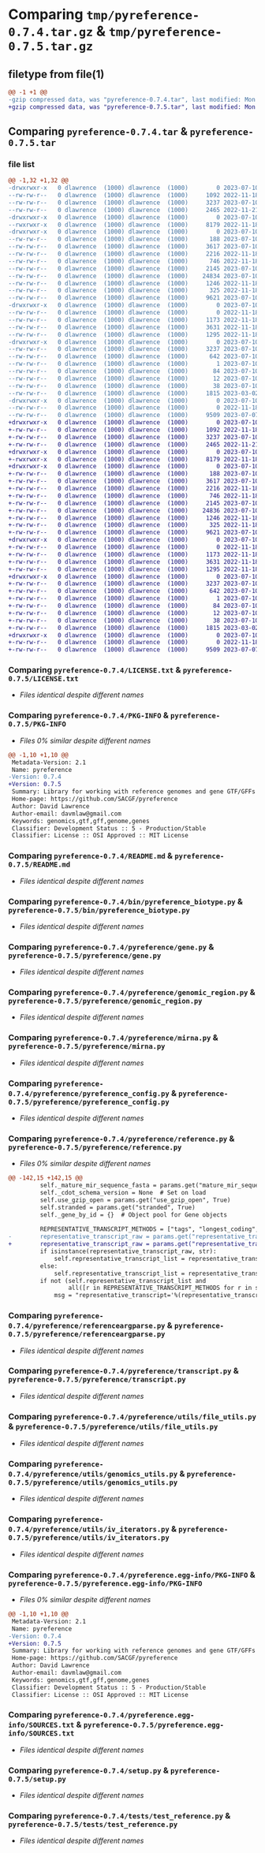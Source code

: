 # Comparing `tmp/pyreference-0.7.4.tar.gz` & `tmp/pyreference-0.7.5.tar.gz`

## filetype from file(1)

```diff
@@ -1 +1 @@
-gzip compressed data, was "pyreference-0.7.4.tar", last modified: Mon Jul 10 09:10:48 2023, max compression
+gzip compressed data, was "pyreference-0.7.5.tar", last modified: Mon Jul 10 09:21:11 2023, max compression
```

## Comparing `pyreference-0.7.4.tar` & `pyreference-0.7.5.tar`

### file list

```diff
@@ -1,32 +1,32 @@
-drwxrwxr-x   0 dlawrence  (1000) dlawrence  (1000)        0 2023-07-10 09:10:48.371362 pyreference-0.7.4/
--rw-rw-r--   0 dlawrence  (1000) dlawrence  (1000)     1092 2022-11-18 06:19:30.000000 pyreference-0.7.4/LICENSE.txt
--rw-rw-r--   0 dlawrence  (1000) dlawrence  (1000)     3237 2023-07-10 09:10:48.371362 pyreference-0.7.4/PKG-INFO
--rw-rw-r--   0 dlawrence  (1000) dlawrence  (1000)     2465 2022-11-21 06:01:21.000000 pyreference-0.7.4/README.md
-drwxrwxr-x   0 dlawrence  (1000) dlawrence  (1000)        0 2023-07-10 09:10:48.367362 pyreference-0.7.4/bin/
--rwxrwxr-x   0 dlawrence  (1000) dlawrence  (1000)     8179 2022-11-18 06:19:30.000000 pyreference-0.7.4/bin/pyreference_biotype.py
-drwxrwxr-x   0 dlawrence  (1000) dlawrence  (1000)        0 2023-07-10 09:10:48.367362 pyreference-0.7.4/pyreference/
--rw-rw-r--   0 dlawrence  (1000) dlawrence  (1000)      188 2023-07-10 05:08:40.000000 pyreference-0.7.4/pyreference/__init__.py
--rw-rw-r--   0 dlawrence  (1000) dlawrence  (1000)     3617 2023-07-10 09:05:02.000000 pyreference-0.7.4/pyreference/gene.py
--rw-rw-r--   0 dlawrence  (1000) dlawrence  (1000)     2216 2022-11-18 06:19:30.000000 pyreference-0.7.4/pyreference/genomic_region.py
--rw-rw-r--   0 dlawrence  (1000) dlawrence  (1000)      746 2022-11-18 06:19:30.000000 pyreference-0.7.4/pyreference/mirna.py
--rw-rw-r--   0 dlawrence  (1000) dlawrence  (1000)     2145 2023-07-10 09:03:50.000000 pyreference-0.7.4/pyreference/pyreference_config.py
--rw-rw-r--   0 dlawrence  (1000) dlawrence  (1000)    24834 2023-07-10 09:04:47.000000 pyreference-0.7.4/pyreference/reference.py
--rw-rw-r--   0 dlawrence  (1000) dlawrence  (1000)     1246 2022-11-18 06:19:30.000000 pyreference-0.7.4/pyreference/referenceargparse.py
--rw-rw-r--   0 dlawrence  (1000) dlawrence  (1000)      325 2022-11-18 06:19:30.000000 pyreference-0.7.4/pyreference/settings.py
--rw-rw-r--   0 dlawrence  (1000) dlawrence  (1000)     9621 2023-07-10 08:55:55.000000 pyreference-0.7.4/pyreference/transcript.py
-drwxrwxr-x   0 dlawrence  (1000) dlawrence  (1000)        0 2023-07-10 09:10:48.371362 pyreference-0.7.4/pyreference/utils/
--rw-rw-r--   0 dlawrence  (1000) dlawrence  (1000)        0 2022-11-18 06:19:30.000000 pyreference-0.7.4/pyreference/utils/__init__.py
--rw-rw-r--   0 dlawrence  (1000) dlawrence  (1000)     1173 2022-11-18 06:19:30.000000 pyreference-0.7.4/pyreference/utils/file_utils.py
--rw-rw-r--   0 dlawrence  (1000) dlawrence  (1000)     3631 2022-11-18 06:19:30.000000 pyreference-0.7.4/pyreference/utils/genomics_utils.py
--rw-rw-r--   0 dlawrence  (1000) dlawrence  (1000)     1295 2022-11-18 06:19:30.000000 pyreference-0.7.4/pyreference/utils/iv_iterators.py
-drwxrwxr-x   0 dlawrence  (1000) dlawrence  (1000)        0 2023-07-10 09:10:48.371362 pyreference-0.7.4/pyreference.egg-info/
--rw-rw-r--   0 dlawrence  (1000) dlawrence  (1000)     3237 2023-07-10 09:10:48.000000 pyreference-0.7.4/pyreference.egg-info/PKG-INFO
--rw-rw-r--   0 dlawrence  (1000) dlawrence  (1000)      642 2023-07-10 09:10:48.000000 pyreference-0.7.4/pyreference.egg-info/SOURCES.txt
--rw-rw-r--   0 dlawrence  (1000) dlawrence  (1000)        1 2023-07-10 09:10:48.000000 pyreference-0.7.4/pyreference.egg-info/dependency_links.txt
--rw-rw-r--   0 dlawrence  (1000) dlawrence  (1000)       84 2023-07-10 09:10:48.000000 pyreference-0.7.4/pyreference.egg-info/requires.txt
--rw-rw-r--   0 dlawrence  (1000) dlawrence  (1000)       12 2023-07-10 09:10:48.000000 pyreference-0.7.4/pyreference.egg-info/top_level.txt
--rw-rw-r--   0 dlawrence  (1000) dlawrence  (1000)       38 2023-07-10 09:10:48.371362 pyreference-0.7.4/setup.cfg
--rw-rw-r--   0 dlawrence  (1000) dlawrence  (1000)     1815 2023-03-02 00:49:39.000000 pyreference-0.7.4/setup.py
-drwxrwxr-x   0 dlawrence  (1000) dlawrence  (1000)        0 2023-07-10 09:10:48.371362 pyreference-0.7.4/tests/
--rw-rw-r--   0 dlawrence  (1000) dlawrence  (1000)        0 2022-11-18 06:19:30.000000 pyreference-0.7.4/tests/__init__.py
--rw-rw-r--   0 dlawrence  (1000) dlawrence  (1000)     9509 2023-07-07 01:17:20.000000 pyreference-0.7.4/tests/test_reference.py
+drwxrwxr-x   0 dlawrence  (1000) dlawrence  (1000)        0 2023-07-10 09:21:11.102495 pyreference-0.7.5/
+-rw-rw-r--   0 dlawrence  (1000) dlawrence  (1000)     1092 2022-11-18 06:19:30.000000 pyreference-0.7.5/LICENSE.txt
+-rw-rw-r--   0 dlawrence  (1000) dlawrence  (1000)     3237 2023-07-10 09:21:11.102495 pyreference-0.7.5/PKG-INFO
+-rw-rw-r--   0 dlawrence  (1000) dlawrence  (1000)     2465 2022-11-21 06:01:21.000000 pyreference-0.7.5/README.md
+drwxrwxr-x   0 dlawrence  (1000) dlawrence  (1000)        0 2023-07-10 09:21:11.098495 pyreference-0.7.5/bin/
+-rwxrwxr-x   0 dlawrence  (1000) dlawrence  (1000)     8179 2022-11-18 06:19:30.000000 pyreference-0.7.5/bin/pyreference_biotype.py
+drwxrwxr-x   0 dlawrence  (1000) dlawrence  (1000)        0 2023-07-10 09:21:11.102495 pyreference-0.7.5/pyreference/
+-rw-rw-r--   0 dlawrence  (1000) dlawrence  (1000)      188 2023-07-10 09:18:32.000000 pyreference-0.7.5/pyreference/__init__.py
+-rw-rw-r--   0 dlawrence  (1000) dlawrence  (1000)     3617 2023-07-10 09:05:02.000000 pyreference-0.7.5/pyreference/gene.py
+-rw-rw-r--   0 dlawrence  (1000) dlawrence  (1000)     2216 2022-11-18 06:19:30.000000 pyreference-0.7.5/pyreference/genomic_region.py
+-rw-rw-r--   0 dlawrence  (1000) dlawrence  (1000)      746 2022-11-18 06:19:30.000000 pyreference-0.7.5/pyreference/mirna.py
+-rw-rw-r--   0 dlawrence  (1000) dlawrence  (1000)     2145 2023-07-10 09:03:50.000000 pyreference-0.7.5/pyreference/pyreference_config.py
+-rw-rw-r--   0 dlawrence  (1000) dlawrence  (1000)    24836 2023-07-10 09:16:15.000000 pyreference-0.7.5/pyreference/reference.py
+-rw-rw-r--   0 dlawrence  (1000) dlawrence  (1000)     1246 2022-11-18 06:19:30.000000 pyreference-0.7.5/pyreference/referenceargparse.py
+-rw-rw-r--   0 dlawrence  (1000) dlawrence  (1000)      325 2022-11-18 06:19:30.000000 pyreference-0.7.5/pyreference/settings.py
+-rw-rw-r--   0 dlawrence  (1000) dlawrence  (1000)     9621 2023-07-10 08:55:55.000000 pyreference-0.7.5/pyreference/transcript.py
+drwxrwxr-x   0 dlawrence  (1000) dlawrence  (1000)        0 2023-07-10 09:21:11.102495 pyreference-0.7.5/pyreference/utils/
+-rw-rw-r--   0 dlawrence  (1000) dlawrence  (1000)        0 2022-11-18 06:19:30.000000 pyreference-0.7.5/pyreference/utils/__init__.py
+-rw-rw-r--   0 dlawrence  (1000) dlawrence  (1000)     1173 2022-11-18 06:19:30.000000 pyreference-0.7.5/pyreference/utils/file_utils.py
+-rw-rw-r--   0 dlawrence  (1000) dlawrence  (1000)     3631 2022-11-18 06:19:30.000000 pyreference-0.7.5/pyreference/utils/genomics_utils.py
+-rw-rw-r--   0 dlawrence  (1000) dlawrence  (1000)     1295 2022-11-18 06:19:30.000000 pyreference-0.7.5/pyreference/utils/iv_iterators.py
+drwxrwxr-x   0 dlawrence  (1000) dlawrence  (1000)        0 2023-07-10 09:21:11.102495 pyreference-0.7.5/pyreference.egg-info/
+-rw-rw-r--   0 dlawrence  (1000) dlawrence  (1000)     3237 2023-07-10 09:21:11.000000 pyreference-0.7.5/pyreference.egg-info/PKG-INFO
+-rw-rw-r--   0 dlawrence  (1000) dlawrence  (1000)      642 2023-07-10 09:21:11.000000 pyreference-0.7.5/pyreference.egg-info/SOURCES.txt
+-rw-rw-r--   0 dlawrence  (1000) dlawrence  (1000)        1 2023-07-10 09:21:11.000000 pyreference-0.7.5/pyreference.egg-info/dependency_links.txt
+-rw-rw-r--   0 dlawrence  (1000) dlawrence  (1000)       84 2023-07-10 09:21:11.000000 pyreference-0.7.5/pyreference.egg-info/requires.txt
+-rw-rw-r--   0 dlawrence  (1000) dlawrence  (1000)       12 2023-07-10 09:21:11.000000 pyreference-0.7.5/pyreference.egg-info/top_level.txt
+-rw-rw-r--   0 dlawrence  (1000) dlawrence  (1000)       38 2023-07-10 09:21:11.102495 pyreference-0.7.5/setup.cfg
+-rw-rw-r--   0 dlawrence  (1000) dlawrence  (1000)     1815 2023-03-02 00:49:39.000000 pyreference-0.7.5/setup.py
+drwxrwxr-x   0 dlawrence  (1000) dlawrence  (1000)        0 2023-07-10 09:21:11.102495 pyreference-0.7.5/tests/
+-rw-rw-r--   0 dlawrence  (1000) dlawrence  (1000)        0 2022-11-18 06:19:30.000000 pyreference-0.7.5/tests/__init__.py
+-rw-rw-r--   0 dlawrence  (1000) dlawrence  (1000)     9509 2023-07-07 01:17:20.000000 pyreference-0.7.5/tests/test_reference.py
```

### Comparing `pyreference-0.7.4/LICENSE.txt` & `pyreference-0.7.5/LICENSE.txt`

 * *Files identical despite different names*

### Comparing `pyreference-0.7.4/PKG-INFO` & `pyreference-0.7.5/PKG-INFO`

 * *Files 0% similar despite different names*

```diff
@@ -1,10 +1,10 @@
 Metadata-Version: 2.1
 Name: pyreference
-Version: 0.7.4
+Version: 0.7.5
 Summary: Library for working with reference genomes and gene GTF/GFFs
 Home-page: https://github.com/SACGF/pyreference
 Author: David Lawrence
 Author-email: davmlaw@gmail.com
 Keywords: genomics,gtf,gff,genome,genes
 Classifier: Development Status :: 5 - Production/Stable
 Classifier: License :: OSI Approved :: MIT License
```

### Comparing `pyreference-0.7.4/README.md` & `pyreference-0.7.5/README.md`

 * *Files identical despite different names*

### Comparing `pyreference-0.7.4/bin/pyreference_biotype.py` & `pyreference-0.7.5/bin/pyreference_biotype.py`

 * *Files identical despite different names*

### Comparing `pyreference-0.7.4/pyreference/gene.py` & `pyreference-0.7.5/pyreference/gene.py`

 * *Files identical despite different names*

### Comparing `pyreference-0.7.4/pyreference/genomic_region.py` & `pyreference-0.7.5/pyreference/genomic_region.py`

 * *Files identical despite different names*

### Comparing `pyreference-0.7.4/pyreference/mirna.py` & `pyreference-0.7.5/pyreference/mirna.py`

 * *Files identical despite different names*

### Comparing `pyreference-0.7.4/pyreference/pyreference_config.py` & `pyreference-0.7.5/pyreference/pyreference_config.py`

 * *Files identical despite different names*

### Comparing `pyreference-0.7.4/pyreference/reference.py` & `pyreference-0.7.5/pyreference/reference.py`

 * *Files 0% similar despite different names*

```diff
@@ -142,15 +142,15 @@
         self._mature_mir_sequence_fasta = params.get("mature_mir_sequence_fasta")
         self._cdot_schema_version = None  # Set on load
         self.use_gzip_open = params.get("use_gzip_open", True)
         self.stranded = params.get("stranded", True)
         self._gene_by_id = {}  # Object pool for Gene objects
 
         REPRESENTATIVE_TRANSCRIPT_METHODS = ["tags", "longest_coding", "longest"]
-        representative_transcript_raw = params.get("representative_transcript", ["longest_coding" , "longest"])
+        representative_transcript_raw = params.get("representative_transcript") or ["longest_coding" , "longest"]
         if isinstance(representative_transcript_raw, str):
             self.representative_transcript_list = representative_transcript_raw.split(",")
         else:
             self.representative_transcript_list = representative_transcript_raw
         if not (self.representative_transcript_list and
                 all([r in REPRESENTATIVE_TRANSCRIPT_METHODS for r in self.representative_transcript_list])):
             msg = "representative_transcript='%(representative_transcript)s' must be list or comma " \
```

### Comparing `pyreference-0.7.4/pyreference/referenceargparse.py` & `pyreference-0.7.5/pyreference/referenceargparse.py`

 * *Files identical despite different names*

### Comparing `pyreference-0.7.4/pyreference/transcript.py` & `pyreference-0.7.5/pyreference/transcript.py`

 * *Files identical despite different names*

### Comparing `pyreference-0.7.4/pyreference/utils/file_utils.py` & `pyreference-0.7.5/pyreference/utils/file_utils.py`

 * *Files identical despite different names*

### Comparing `pyreference-0.7.4/pyreference/utils/genomics_utils.py` & `pyreference-0.7.5/pyreference/utils/genomics_utils.py`

 * *Files identical despite different names*

### Comparing `pyreference-0.7.4/pyreference/utils/iv_iterators.py` & `pyreference-0.7.5/pyreference/utils/iv_iterators.py`

 * *Files identical despite different names*

### Comparing `pyreference-0.7.4/pyreference.egg-info/PKG-INFO` & `pyreference-0.7.5/pyreference.egg-info/PKG-INFO`

 * *Files 0% similar despite different names*

```diff
@@ -1,10 +1,10 @@
 Metadata-Version: 2.1
 Name: pyreference
-Version: 0.7.4
+Version: 0.7.5
 Summary: Library for working with reference genomes and gene GTF/GFFs
 Home-page: https://github.com/SACGF/pyreference
 Author: David Lawrence
 Author-email: davmlaw@gmail.com
 Keywords: genomics,gtf,gff,genome,genes
 Classifier: Development Status :: 5 - Production/Stable
 Classifier: License :: OSI Approved :: MIT License
```

### Comparing `pyreference-0.7.4/pyreference.egg-info/SOURCES.txt` & `pyreference-0.7.5/pyreference.egg-info/SOURCES.txt`

 * *Files identical despite different names*

### Comparing `pyreference-0.7.4/setup.py` & `pyreference-0.7.5/setup.py`

 * *Files identical despite different names*

### Comparing `pyreference-0.7.4/tests/test_reference.py` & `pyreference-0.7.5/tests/test_reference.py`

 * *Files identical despite different names*

